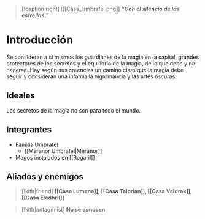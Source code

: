 > [!caption|right] 
> ![[Casa_Umbrafel.png]]
> **_"Con el silencio de las estrellas."_**

# Introducción
Se consideran a sí mismos los guardianes de la magia en la capital, grandes protectores de los secretos y el equilibrio de la magia, de lo que debe y no hacerse. Hay según sus creencias un camino claro que la magia debe seguir y consideran una infamia la nigromancia y las artes oscuras.

## Ideales
Los secretos de la magia no son para todo el mundo.

## Integrantes
- Familia Umbrafel
	- [[Meranor Umbrafel|Meranor]]
- Magos instalados en [[Rogaril]]

## Aliados y enemigos

> [!kith|friend] **[[Casa Lumena]], [[Casa Talorian]], [[Casa Valdrak]], [[Casa Eledhril]]** 

> [!kith|antagonist] **No se conocen**


